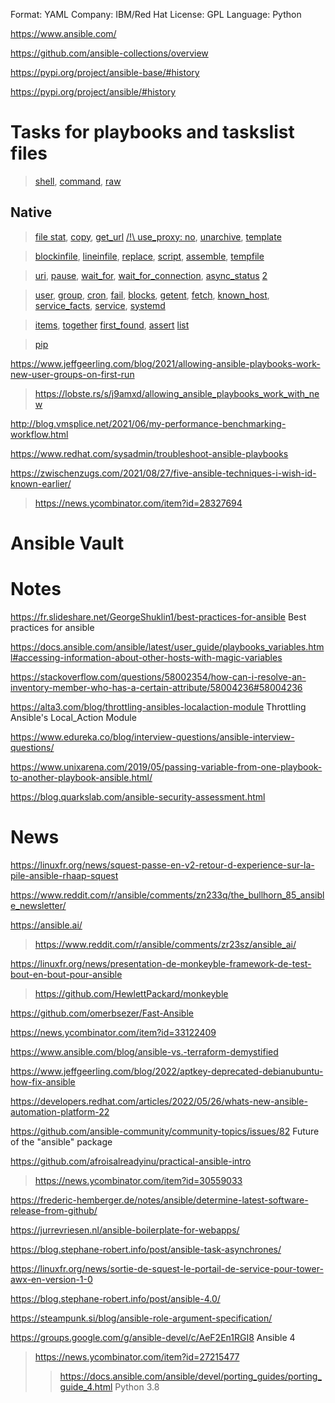 Format: YAML
Company: IBM/Red Hat
License: GPL
Language: Python

https://www.ansible.com/

https://github.com/ansible-collections/overview

https://pypi.org/project/ansible-base/#history

https://pypi.org/project/ansible/#history

# Tasks for playbooks and taskslist files

> [shell](https://docs.ansible.com/ansible/latest/collections/ansible/builtin/shell_module.html),
[command](https://docs.ansible.com/ansible/latest/collections/ansible/builtin/command_module.html),
[raw](https://docs.ansible.com/ansible/latest/collections/ansible/builtin/raw_module.html)

## Native
> [file stat](https://docs.ansible.com/ansible/latest/collections/ansible/builtin/stat_module.html),
[copy](https://docs.ansible.com/ansible/latest/collections/ansible/builtin/copy_module.htm),
[get_url](https://docs.ansible.com/ansible/latest/collections/ansible/builtin/get_url_module.html)
[/!\ use_proxy: no](https://docs.ansible.com/ansible/latest/collections/ansible/builtin/get_url_module.html#parameter-use_proxy),
[unarchive](https://docs.ansible.com/ansible/latest/collections/ansible/builtin/unarchive_module.html),
[template](https://docs.ansible.com/ansible/latest/collections/ansible/builtin/template_module.html)

> [blockinfile](https://docs.ansible.com/ansible/latest/collections/ansible/builtin/blockinfile_module.html),
[lineinfile](https://docs.ansible.com/ansible/latest/collections/ansible/builtin/lineinfile_module.html),
[replace](https://docs.ansible.com/ansible/latest/collections/ansible/builtin/replace_module.html),
[script](https://docs.ansible.com/ansible/latest/collections/ansible/builtin/script_module.html),
[assemble](https://docs.ansible.com/ansible/latest/collections/ansible/builtin/assemble_module.html),
[tempfile](https://docs.ansible.com/ansible/latest/collections/ansible/builtin/tempfile_module.html)

> [uri](https://docs.ansible.com/ansible/latest/collections/ansible/builtin/uri_module.html),
[pause](https://docs.ansible.com/ansible/latest/collections/ansible/builtin/pause_module.html),
[wait_for](https://docs.ansible.com/ansible/latest/collections/ansible/builtin/wait_for_module.html),
[wait_for_connection](https://docs.ansible.com/ansible/latest/collections/ansible/builtin/wait_for_connection_module.html),
[async_status](https://docs.ansible.com/ansible/latest/collections/ansible/builtin/async_status_module.html) [2](https://docs.ansible.com/ansible/latest/user_guide/playbooks_async.html)

> [user](https://docs.ansible.com/ansible/latest/collections/ansible/builtin/user_module.html),
[group](https://docs.ansible.com/ansible/latest/collections/ansible/builtin/group_module.html),
[cron](https://docs.ansible.com/ansible/latest/collections/ansible/builtin/cron_module.html),
[fail](https://docs.ansible.com/ansible/latest/collections/ansible/builtin/fail_module.html),
[blocks](https://docs.ansible.com/ansible/latest/user_guide/playbooks_blocks.html),
[getent](https://docs.ansible.com/ansible/latest/collections/ansible/builtin/getent_module.html),
[fetch](https://docs.ansible.com/ansible/latest/collections/ansible/builtin/fetch_module.html),
[known_host](https://docs.ansible.com/ansible/latest/collections/ansible/builtin/known_hosts_module.html),
[service_facts](https://docs.ansible.com/ansible/latest/collections/ansible/builtin/service_facts_module.html),
[service](https://docs.ansible.com/ansible/latest/collections/ansible/builtin/service_module.html),
[systemd](https://docs.ansible.com/ansible/latest/collections/ansible/builtin/systemd_module.html)

> [items](https://docs.ansible.com/ansible/latest/collections/ansible/builtin/items_lookup.html),
[together](https://docs.ansible.com/ansible/latest/collections/ansible/builtin/together_lookup.html)
[first_found](https://docs.ansible.com/ansible/latest/collections/ansible/builtin/first_found_lookup.html),
[assert](https://docs.ansible.com/ansible/latest/collections/ansible/builtin/assert_module.html)
[list](https://github.com/ansible/ansible/tree/devel/lib/ansible/modules)

> [pip](https://docs.ansible.com/ansible/latest/collections/ansible/builtin/pip_module.html)

https://www.jeffgeerling.com/blog/2021/allowing-ansible-playbooks-work-new-user-groups-on-first-run
> https://lobste.rs/s/j9amxd/allowing_ansible_playbooks_work_with_new

http://blog.vmsplice.net/2021/06/my-performance-benchmarking-workflow.html

https://www.redhat.com/sysadmin/troubleshoot-ansible-playbooks

https://zwischenzugs.com/2021/08/27/five-ansible-techniques-i-wish-id-known-earlier/
> https://news.ycombinator.com/item?id=28327694

# Ansible Vault

# Notes

https://fr.slideshare.net/GeorgeShuklin1/best-practices-for-ansible Best practices for ansible

https://docs.ansible.com/ansible/latest/user_guide/playbooks_variables.html#accessing-information-about-other-hosts-with-magic-variables

https://stackoverflow.com/questions/58002354/how-can-i-resolve-an-inventory-member-who-has-a-certain-attribute/58004236#58004236

https://alta3.com/blog/throttling-ansibles-localaction-module Throttling Ansible's Local_Action Module

https://www.edureka.co/blog/interview-questions/ansible-interview-questions/

https://www.unixarena.com/2019/05/passing-variable-from-one-playbook-to-another-playbook-ansible.html/

https://blog.quarkslab.com/ansible-security-assessment.html

# News
https://linuxfr.org/news/squest-passe-en-v2-retour-d-experience-sur-la-pile-ansible-rhaap-squest

https://www.reddit.com/r/ansible/comments/zn233q/the_bullhorn_85_ansible_newsletter/

https://ansible.ai/
> https://www.reddit.com/r/ansible/comments/zr23sz/ansible_ai/

https://linuxfr.org/news/presentation-de-monkeyble-framework-de-test-bout-en-bout-pour-ansible
> https://github.com/HewlettPackard/monkeyble

https://github.com/omerbsezer/Fast-Ansible

https://news.ycombinator.com/item?id=33122409

https://www.ansible.com/blog/ansible-vs.-terraform-demystified

https://www.jeffgeerling.com/blog/2022/aptkey-deprecated-debianubuntu-how-fix-ansible

https://developers.redhat.com/articles/2022/05/26/whats-new-ansible-automation-platform-22

https://github.com/ansible-community/community-topics/issues/82 Future of the "ansible" package

https://github.com/afroisalreadyinu/practical-ansible-intro
> https://news.ycombinator.com/item?id=30559033

https://frederic-hemberger.de/notes/ansible/determine-latest-software-release-from-github/

https://jurrevriesen.nl/ansible-boilerplate-for-webapps/

https://blog.stephane-robert.info/post/ansible-task-asynchrones/

https://linuxfr.org/news/sortie-de-squest-le-portail-de-service-pour-tower-awx-en-version-1-0

https://blog.stephane-robert.info/post/ansible-4.0/

https://steampunk.si/blog/ansible-role-argument-specification/

https://groups.google.com/g/ansible-devel/c/AeF2En1RGI8 Ansible 4
> https://news.ycombinator.com/item?id=27215477
> > https://docs.ansible.com/ansible/devel/porting_guides/porting_guide_4.html Python 3.8
